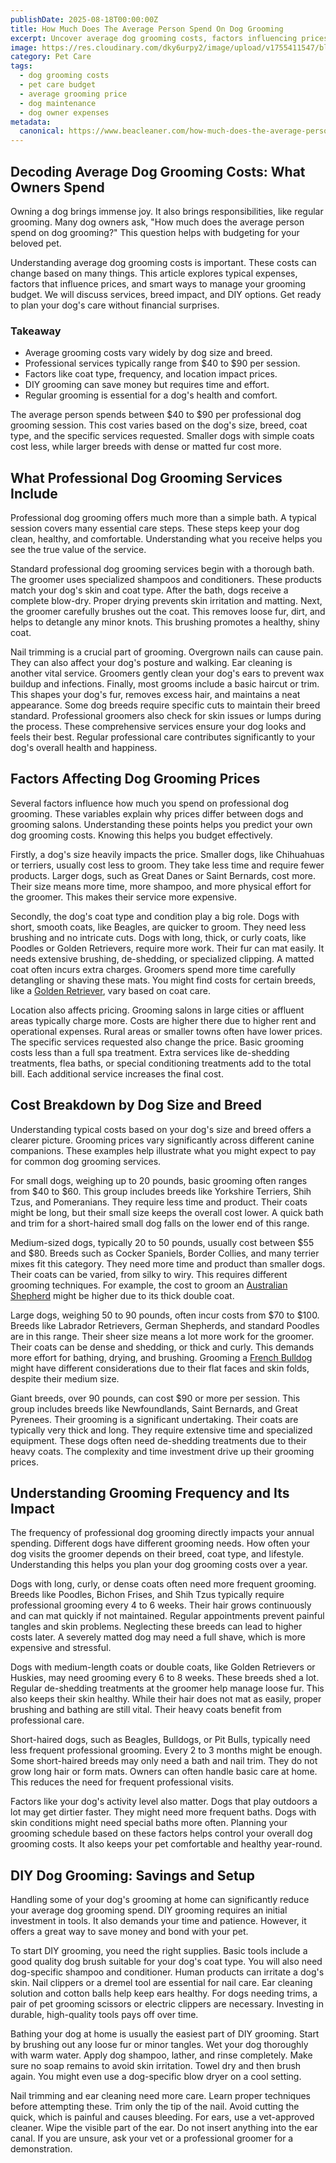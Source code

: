 ```yaml
---
publishDate: 2025-08-18T00:00:00Z
title: How Much Does The Average Person Spend On Dog Grooming
excerpt: Uncover average dog grooming costs, factors influencing prices, and ways to save money. Learn how to manage your dog's coat care budget effectively.
image: https://res.cloudinary.com/dky6urpy2/image/upload/v1755411547/blog_image_1755411547_jge4eg.webp
category: Pet Care
tags:
  - dog grooming costs
  - pet care budget
  - average grooming price
  - dog maintenance
  - dog owner expenses
metadata:
  canonical: https://www.beacleaner.com/how-much-does-the-average-person-spend-on-dog-grooming
---
```


## Decoding Average Dog Grooming Costs: What Owners Spend

Owning a dog brings immense joy. It also brings responsibilities, like regular grooming. Many dog owners ask, "How much does the average person spend on dog grooming?" This question helps with budgeting for your beloved pet.

Understanding average dog grooming costs is important. These costs can change based on many things. This article explores typical expenses, factors that influence prices, and smart ways to manage your grooming budget. We will discuss services, breed impact, and DIY options. Get ready to plan your dog's care without financial surprises.

### Takeaway

*   Average grooming costs vary widely by dog size and breed.
*   Professional services typically range from $40 to $90 per session.
*   Factors like coat type, frequency, and location impact prices.
*   DIY grooming can save money but requires time and effort.
*   Regular grooming is essential for a dog's health and comfort.

The average person spends between $40 to $90 per professional dog grooming session. This cost varies based on the dog's size, breed, coat type, and the specific services requested. Smaller dogs with simple coats cost less, while larger breeds with dense or matted fur cost more.

## What Professional Dog Grooming Services Include

Professional dog grooming offers much more than a simple bath. A typical session covers many essential care steps. These steps keep your dog clean, healthy, and comfortable. Understanding what you receive helps you see the true value of the service.

Standard professional dog grooming services begin with a thorough bath. The groomer uses specialized shampoos and conditioners. These products match your dog's skin and coat type. After the bath, dogs receive a complete blow-dry. Proper drying prevents skin irritation and matting. Next, the groomer carefully brushes out the coat. This removes loose fur, dirt, and helps to detangle any minor knots. This brushing promotes a healthy, shiny coat.

Nail trimming is a crucial part of grooming. Overgrown nails can cause pain. They can also affect your dog's posture and walking. Ear cleaning is another vital service. Groomers gently clean your dog's ears to prevent wax buildup and infections. Finally, most grooms include a basic haircut or trim. This shapes your dog's fur, removes excess hair, and maintains a neat appearance. Some dog breeds require specific cuts to maintain their breed standard. Professional groomers also check for skin issues or lumps during the process. These comprehensive services ensure your dog looks and feels their best. Regular professional care contributes significantly to your dog's overall health and happiness.

## Factors Affecting Dog Grooming Prices

Several factors influence how much you spend on professional dog grooming. These variables explain why prices differ between dogs and grooming salons. Understanding these points helps you predict your own dog grooming costs. Knowing this helps you budget effectively.

Firstly, a dog's size heavily impacts the price. Smaller dogs, like Chihuahuas or terriers, usually cost less to groom. They take less time and require fewer products. Larger dogs, such as Great Danes or Saint Bernards, cost more. Their size means more time, more shampoo, and more physical effort for the groomer. This makes their service more expensive.

Secondly, the dog's coat type and condition play a big role. Dogs with short, smooth coats, like Beagles, are quicker to groom. They need less brushing and no intricate cuts. Dogs with long, thick, or curly coats, like Poodles or Golden Retrievers, require more work. Their fur can mat easily. It needs extensive brushing, de-shedding, or specialized clipping. A matted coat often incurs extra charges. Groomers spend more time carefully detangling or shaving these mats. You might find costs for certain breeds, like a [Golden Retriever](https://beacleaner.com/how-much-should-i-expect-to-spend-on-a-golden-retriever), vary based on coat care.

Location also affects pricing. Grooming salons in large cities or affluent areas typically charge more. Costs are higher there due to higher rent and operational expenses. Rural areas or smaller towns often have lower prices. The specific services requested also change the price. Basic grooming costs less than a full spa treatment. Extra services like de-shedding treatments, flea baths, or special conditioning treatments add to the total bill. Each additional service increases the final cost.

## Cost Breakdown by Dog Size and Breed

Understanding typical costs based on your dog's size and breed offers a clearer picture. Grooming prices vary significantly across different canine companions. These examples help illustrate what you might expect to pay for common dog grooming services.

For small dogs, weighing up to 20 pounds, basic grooming often ranges from $40 to $60. This group includes breeds like Yorkshire Terriers, Shih Tzus, and Pomeranians. They require less time and product. Their coats might be long, but their small size keeps the overall cost lower. A quick bath and trim for a short-haired small dog falls on the lower end of this range.

Medium-sized dogs, typically 20 to 50 pounds, usually cost between $55 and $80. Breeds such as Cocker Spaniels, Border Collies, and many terrier mixes fit this category. They need more time and product than smaller dogs. Their coats can be varied, from silky to wiry. This requires different grooming techniques. For example, the cost to groom an [Australian Shepherd](https://beacleaner.com/what-is-the-average-price-of-a-blue-merle-australian-shepherd) might be higher due to its thick double coat.

Large dogs, weighing 50 to 90 pounds, often incur costs from $70 to $100. Breeds like Labrador Retrievers, German Shepherds, and standard Poodles are in this range. Their sheer size means a lot more work for the groomer. Their coats can be dense and shedding, or thick and curly. This demands more effort for bathing, drying, and brushing. Grooming a [French Bulldog](https://beacleaner.com/what-is-the-average-cost-of-a-french-bulldog-in-california) might have different considerations due to their flat faces and skin folds, despite their medium size.

Giant breeds, over 90 pounds, can cost $90 or more per session. This group includes breeds like Newfoundlands, Saint Bernards, and Great Pyrenees. Their grooming is a significant undertaking. Their coats are typically very thick and long. They require extensive time and specialized equipment. These dogs often need de-shedding treatments due to their heavy coats. The complexity and time investment drive up their grooming prices.

## Understanding Grooming Frequency and Its Impact

The frequency of professional dog grooming directly impacts your annual spending. Different dogs have different grooming needs. How often your dog visits the groomer depends on their breed, coat type, and lifestyle. Understanding this helps you plan your dog grooming costs over a year.

Dogs with long, curly, or dense coats often need more frequent grooming. Breeds like Poodles, Bichon Frises, and Shih Tzus typically require professional grooming every 4 to 6 weeks. Their hair grows continuously and can mat quickly if not maintained. Regular appointments prevent painful tangles and skin problems. Neglecting these breeds can lead to higher costs later. A severely matted dog may need a full shave, which is more expensive and stressful.

Dogs with medium-length coats or double coats, like Golden Retrievers or Huskies, may need grooming every 6 to 8 weeks. These breeds shed a lot. Regular de-shedding treatments at the groomer help manage loose fur. This also keeps their skin healthy. While their hair does not mat as easily, proper brushing and bathing are still vital. Their heavy coats benefit from professional care.

Short-haired dogs, such as Beagles, Bulldogs, or Pit Bulls, typically need less frequent professional grooming. Every 2 to 3 months might be enough. Some short-haired breeds may only need a bath and nail trim. They do not grow long hair or form mats. Owners can often handle basic care at home. This reduces the need for frequent professional visits.

Factors like your dog's activity level also matter. Dogs that play outdoors a lot may get dirtier faster. They might need more frequent baths. Dogs with skin conditions might need special baths more often. Planning your grooming schedule based on these factors helps control your overall dog grooming costs. It also keeps your pet comfortable and healthy year-round.

## DIY Dog Grooming: Savings and Setup

Handling some of your dog's grooming at home can significantly reduce your average dog grooming spend. DIY grooming requires an initial investment in tools. It also demands your time and patience. However, it offers a great way to save money and bond with your pet.

To start DIY grooming, you need the right supplies. Basic tools include a good quality dog brush suitable for your dog's coat type. You will also need dog-specific shampoo and conditioner. Human products can irritate a dog's skin. Nail clippers or a dremel tool are essential for nail care. Ear cleaning solution and cotton balls help keep ears healthy. For dogs needing trims, a pair of pet grooming scissors or electric clippers are necessary. Investing in durable, high-quality tools pays off over time.

Bathing your dog at home is usually the easiest part of DIY grooming. Start by brushing out any loose fur or minor tangles. Wet your dog thoroughly with warm water. Apply dog shampoo, lather, and rinse completely. Make sure no soap remains to avoid skin irritation. Towel dry and then brush again. You might even use a dog-specific blow dryer on a cool setting.

Nail trimming and ear cleaning need more care. Learn proper techniques before attempting these. Trim only the tip of the nail. Avoid cutting the quick, which is painful and causes bleeding. For ears, use a vet-approved cleaner. Wipe the visible part of the ear. Do not insert anything into the ear canal. If you are unsure, ask your vet or a professional groomer for a demonstration.